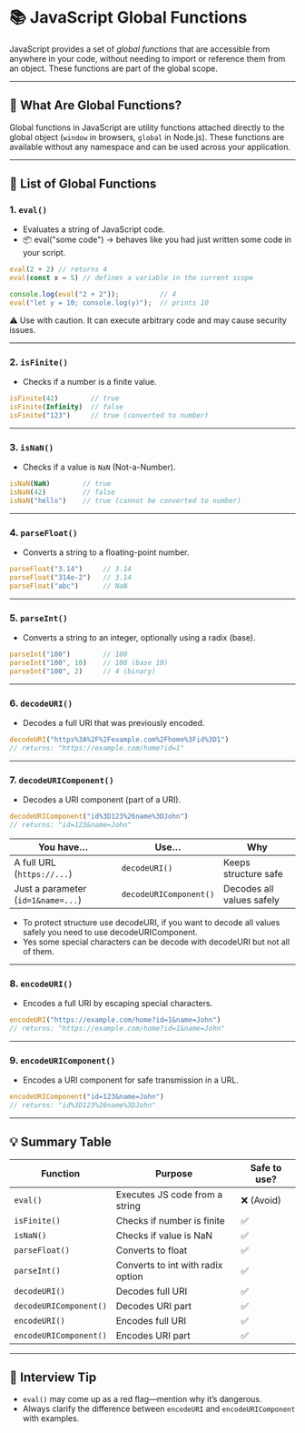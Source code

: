 # 📚 JavaScript Global Functions

JavaScript provides a set of *global functions* that are accessible from anywhere in your code, without needing to import or reference them from an object. These functions are part of the global scope.

---

## 📌 What Are Global Functions?

Global functions in JavaScript are utility functions attached directly to the global object (`window` in browsers, `global` in Node.js). These functions are available without any namespace and can be used across your application.

---

## 🔗 List of Global Functions

### 1. `eval()`

- Evaluates a string of JavaScript code.
- 📦 eval("some code") → behaves like you had just written some code in your script.

```ts
eval(2 + 2) // returns 4
eval(const x = 5) // defines a variable in the current scope
```

```ts
console.log(eval("2 + 2"));          // 4
eval("let y = 10; console.log(y)");  // prints 10
```

⚠️ Use with caution. It can execute arbitrary code and may cause security issues.

---

### 2. `isFinite()`

- Checks if a number is a finite value.

```ts
isFinite(42)        // true
isFinite(Infinity)  // false
isFinite("123")     // true (converted to number)
```

---

### 3. `isNaN()`

- Checks if a value is `NaN` (Not-a-Number).

```ts
isNaN(NaN)        // true
isNaN(42)         // false
isNaN("hello")    // true (cannot be converted to number)
```

---

### 4. `parseFloat()`

- Converts a string to a floating-point number.

```ts
parseFloat("3.14")     // 3.14
parseFloat("314e-2")   // 3.14
parseFloat("abc")      // NaN
```

---

### 5. `parseInt()`

- Converts a string to an integer, optionally using a radix (base).

```ts
parseInt("100")        // 100
parseInt("100", 10)    // 100 (base 10)
parseInt("100", 2)     // 4 (binary)
```

---

### 6. `decodeURI()`

- Decodes a full URI that was previously encoded.

```ts
decodeURI("https%3A%2F%2Fexample.com%2Fhome%3Fid%3D1")
// returns: "https://example.com/home?id=1"
```

---

### 7. `decodeURIComponent()`

- Decodes a URI component (part of a URI).

```ts
decodeURIComponent("id%3D123%26name%3DJohn")
// returns: "id=123&name=John"
```

| You have…                            | Use…               | Why                          |
|--------------------------------------|--------------------|-------------------------------|
| A full URL (`https://...`)           | `decodeURI()`      | Keeps structure safe          |
| Just a parameter (`id=1&name=...`)   | `decodeURIComponent()` | Decodes all values safely |

- To protect structure use decodeURI, if you want to decode all values safely you need to use decodeURIComponent.
- Yes some special characters can be decode with decodeURI but not all of them.

---

### 8. `encodeURI()`

- Encodes a full URI by escaping special characters.

```ts
encodeURI("https://example.com/home?id=1&name=John")
// returns: "https://example.com/home?id=1&name=John"
```

---

### 9. `encodeURIComponent()`

- Encodes a URI component for safe transmission in a URL.

```ts
encodeURIComponent("id=123&name=John")
// returns: "id%3D123%26name%3DJohn"
```

---

## 💡 Summary Table

| Function             | Purpose                             | Safe to use?   |
|----------------------|--------------------------------------|----------------|
| `eval()`             | Executes JS code from a string       | ❌ (Avoid)      |
| `isFinite()`         | Checks if number is finite           | ✅              |
| `isNaN()`            | Checks if value is NaN               | ✅              |
| `parseFloat()`       | Converts to float                    | ✅              |
| `parseInt()`         | Converts to int with radix option    | ✅              |
| `decodeURI()`        | Decodes full URI                     | ✅              |
| `decodeURIComponent()` | Decodes URI part                  | ✅              |
| `encodeURI()`        | Encodes full URI                     | ✅              |
| `encodeURIComponent()` | Encodes URI part                  | ✅              |

---

## 🧠 Interview Tip

- `eval()` may come up as a red flag—mention why it’s dangerous.
- Always clarify the difference between `encodeURI` and `encodeURIComponent` with examples.